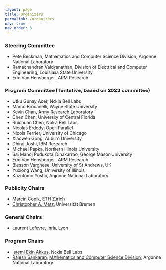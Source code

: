 ```yaml
---
layout: page
title: Organizers
permalink: /organizers
nav: true
nav_order: 3
---
```


### Steering Committee
* Pete Beckman, Mathematics and Computer Science Division, Argonne National Laboratory
* Ramachandran Vaidyanathan, Division of Electrical and Computer Engineering, Louisiana State University
* Eric Van Hensbergen, ARM Research

### Program Committee (Tentative, based on 2023 committee)

* Utku Gunay Acer, Nokia Bell Labs
* Marco Brocanelli, Wayne State University
* Kevin Chan, Army Research Laboratory
* Chen Chen, University of Central Florida
* Ruichuan Chen, Nokia Bell Labs
* Nicolas Erdody, Open Parallel
* Nicola Ferrier, University of Chicago
* Xiaowen Gong, Auburn University
* Dhiraj Joshi, IBM Research
* Michael Papka, Northern Illinois University
* Sai Manoj Pudukotai Dinakarrao, George Mason University
* Eric Van Hensbergen, ARM Research
* Blesson Varghese, University of St Andrews, UK
* Yuxiong Wang, University of Illinois
* Kazutomo Yoshii, Argonne National Laboratory

### Publicity Chairs
* <a href="https://mcopik.github.io/">Marcin Copik</a>, ETH Zürich
* <a href="https://www.dsc-ub.de/en/member_details.php?id=4">Christopher A. Metz</a>, Universität Bremen

### General Chairs
* <a href="https://perso.ens-lyon.fr/laurent.lefevre/">Laurent Lefèvre</a>,  Inria, Lyon

### Program Chairs
* <a href="https://iakkus.github.io/">Istemi Ekin Akkus</a>, Nokia Bell Labs
* <a href="https://www.mcs.anl.gov/~rajesh">Rajesh Sankaran</a>, <a href="https://www.mcs.anl.gov/">Mathematics and Computer Science Division</a>, Argonne National Laboratory

